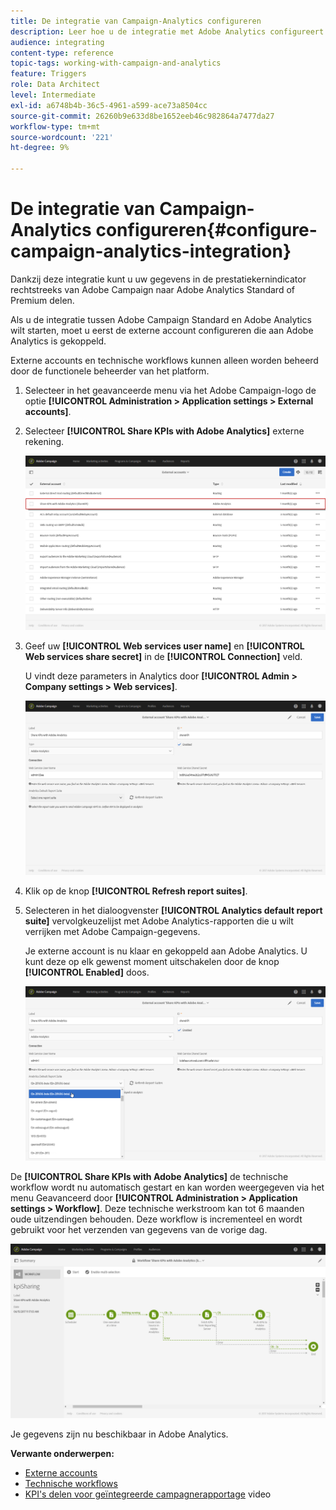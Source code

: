 ```yaml
---
title: De integratie van Campaign-Analytics configureren
description: Leer hoe u de integratie met Adobe Analytics configureert om het succes van uw e-mailleveringen te meten.
audience: integrating
content-type: reference
topic-tags: working-with-campaign-and-analytics
feature: Triggers
role: Data Architect
level: Intermediate
exl-id: a6748b4b-36c5-4961-a599-ace73a8504cc
source-git-commit: 26260b9e633d8be1652eeb46c982864a7477da27
workflow-type: tm+mt
source-wordcount: '221'
ht-degree: 9%

---
```


# De integratie van Campaign-Analytics configureren{#configure-campaign-analytics-integration}

Dankzij deze integratie kunt u uw gegevens in de prestatiekernindicator rechtstreeks van Adobe Campaign naar Adobe Analytics Standard of Premium delen.

Als u de integratie tussen Adobe Campaign Standard en Adobe Analytics wilt starten, moet u eerst de externe account configureren die aan Adobe Analytics is gekoppeld.

Externe accounts en technische workflows kunnen alleen worden beheerd door de functionele beheerder van het platform.

1. Selecteer in het geavanceerde menu via het Adobe Campaign-logo de optie **[!UICONTROL Administration > Application settings > External accounts]**.
1. Selecteer **[!UICONTROL Share KPIs with Adobe Analytics]** externe rekening.

   ![](assets/analytics_2.png)

1. Geef uw **[!UICONTROL Web services user name]** en **[!UICONTROL Web services share secret]** in de **[!UICONTROL Connection]** veld.

   U vindt deze parameters in Analytics door **[!UICONTROL Admin > Company settings > Web services]**.

   ![](assets/analytics_1.png)

1. Klik op de knop **[!UICONTROL Refresh report suites]**.
1. Selecteren in het dialoogvenster **[!UICONTROL Analytics default report suite]** vervolgkeuzelijst met Adobe Analytics-rapporten die u wilt verrijken met Adobe Campaign-gegevens.

   Je externe account is nu klaar en gekoppeld aan Adobe Analytics. U kunt deze op elk gewenst moment uitschakelen door de knop **[!UICONTROL Enabled]** doos.

   ![](assets/analytics.png)

De **[!UICONTROL Share KPIs with Adobe Analytics]** de technische workflow wordt nu automatisch gestart en kan worden weergegeven via het menu Geavanceerd door **[!UICONTROL Administration > Application settings > Workflow]**. Deze technische werkstroom kan tot 6 maanden oude uitzendingen behouden. Deze workflow is incrementeel en wordt gebruikt voor het verzenden van gegevens van de vorige dag.

![](assets/analytics_3.png)

Je gegevens zijn nu beschikbaar in Adobe Analytics.

**Verwante onderwerpen:**

* [Externe accounts](../../administration/using/external-accounts.md)
* [Technische workflows](../../administration/using/technical-workflows.md)
* [KPI&#39;s delen voor geïntegreerde campagnerapportage](https://helpx.adobe.com/marketing-cloud/how-to/email-marketing.html) video
